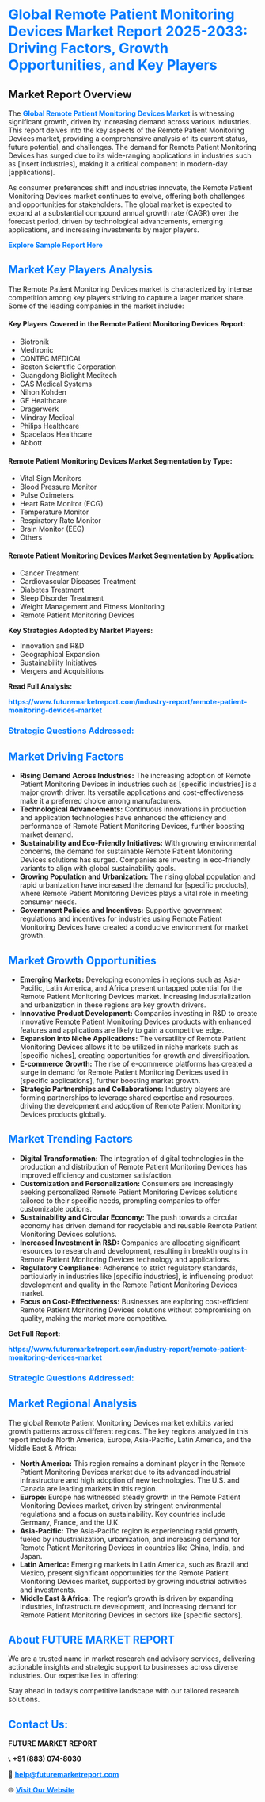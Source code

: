 <h1 style="color: #007BFF;">Global Remote Patient Monitoring Devices Market Report 2025-2033: Driving Factors, Growth Opportunities, and Key Players</h1>

<section id="overview">
<h2>Market Report Overview</h2>
<p>The <a href="https://www.futuremarketreport.com/industry-report/remote-patient-monitoring-devices-market" style="color: #007BFF; text-decoration: none;"><strong>Global Remote Patient Monitoring Devices Market</strong></a> is witnessing significant growth, driven by increasing demand across various industries. This report delves into the key aspects of the Remote Patient Monitoring Devices market, providing a comprehensive analysis of its current status, future potential, and challenges. The demand for Remote Patient Monitoring Devices has surged due to its wide-ranging applications in industries such as [insert industries], making it a critical component in modern-day [applications].</p>
<p>As consumer preferences shift and industries innovate, the Remote Patient Monitoring Devices market continues to evolve, offering both challenges and opportunities for stakeholders. The global market is expected to expand at a substantial compound annual growth rate (CAGR) over the forecast period, driven by technological advancements, emerging applications, and increasing investments by major players.</p>
</section>

<section id="overview">
<p><a href="https://www.futuremarketreport.com/request-sample/reportId=121874" style="color: #007BFF; text-decoration: none;"><strong>Explore Sample Report Here</strong></a></p>
</section>

<section id="key-players">
<h2 style="color: #007BFF;">Market Key Players Analysis</h2>
<p>The Remote Patient Monitoring Devices market is characterized by intense competition among key players striving to capture a larger market share. Some of the leading companies in the market include:</p>
<h4>Key Players Covered in the Remote Patient Monitoring Devices Report:</h4>
<ul><li>Biotronik</li><li>Medtronic</li><li>CONTEC MEDICAL</li><li>Boston Scientific Corporation</li><li>Guangdong Biolight Meditech</li><li>CAS Medical Systems</li><li>Nihon Kohden</li><li>GE Healthcare</li><li>Dragerwerk</li><li>Mindray Medical</li><li>Philips Healthcare</li><li>Spacelabs Healthcare</li><li>Abbott</li></ul>
<h4>Remote Patient Monitoring Devices Market Segmentation by Type:</h4>
<ul><li>Vital Sign Monitors</li><li>Blood Pressure Monitor</li><li>Pulse Oximeters</li><li>Heart Rate Monitor (ECG)</li><li>Temperature Monitor</li><li>Respiratory Rate Monitor</li><li>Brain Monitor (EEG)</li><li>Others</li></ul>

<h4>Remote Patient Monitoring Devices Market Segmentation by Application:</h4>
<ul><li>Cancer Treatment</li><li>Cardiovascular Diseases Treatment</li><li>Diabetes Treatment</li><li>Sleep Disorder Treatment</li><li>Weight Management and Fitness Monitoring</li><li>Remote Patient Monitoring Devices</li></ul>
<p><strong>Key Strategies Adopted by Market Players:</strong></p>
<ul>
<li>Innovation and R&D</li>
<li>Geographical Expansion</li>
<li>Sustainability Initiatives</li>
<li>Mergers and Acquisitions</li>
</ul>
</section>

<section>
<p><strong>Read Full Analysis: </strong></p><a href="https://www.futuremarketreport.com/industry-report/remote-patient-monitoring-devices-market" style="color: #007BFF; text-decoration: none;"><strong>https://www.futuremarketreport.com/industry-report/remote-patient-monitoring-devices-market</strong></a>
<h3 style="color: #007BFF;">Strategic Questions Addressed:</h3>
</section>

<section id="driving-factors">
<h2 style="color: #007BFF;">Market Driving Factors</h2>
<ul>
<li><strong>Rising Demand Across Industries:</strong> The increasing adoption of Remote Patient Monitoring Devices in industries such as [specific industries] is a major growth driver. Its versatile applications and cost-effectiveness make it a preferred choice among manufacturers.</li>
<li><strong>Technological Advancements:</strong> Continuous innovations in production and application technologies have enhanced the efficiency and performance of Remote Patient Monitoring Devices, further boosting market demand.</li>
<li><strong>Sustainability and Eco-Friendly Initiatives:</strong> With growing environmental concerns, the demand for sustainable Remote Patient Monitoring Devices solutions has surged. Companies are investing in eco-friendly variants to align with global sustainability goals.</li>
<li><strong>Growing Population and Urbanization:</strong> The rising global population and rapid urbanization have increased the demand for [specific products], where Remote Patient Monitoring Devices plays a vital role in meeting consumer needs.</li>
<li><strong>Government Policies and Incentives:</strong> Supportive government regulations and incentives for industries using Remote Patient Monitoring Devices have created a conducive environment for market growth.</li>
</ul>
</section>

<section id="growth-opportunities">
<h2 style="color: #007BFF;">Market Growth Opportunities</h2>
<ul>
<li><strong>Emerging Markets:</strong> Developing economies in regions such as Asia-Pacific, Latin America, and Africa present untapped potential for the Remote Patient Monitoring Devices market. Increasing industrialization and urbanization in these regions are key growth drivers.</li>
<li><strong>Innovative Product Development:</strong> Companies investing in R&D to create innovative Remote Patient Monitoring Devices products with enhanced features and applications are likely to gain a competitive edge.</li>
<li><strong>Expansion into Niche Applications:</strong> The versatility of Remote Patient Monitoring Devices allows it to be utilized in niche markets such as [specific niches], creating opportunities for growth and diversification.</li>
<li><strong>E-commerce Growth:</strong> The rise of e-commerce platforms has created a surge in demand for Remote Patient Monitoring Devices used in [specific applications], further boosting market growth.</li>
<li><strong>Strategic Partnerships and Collaborations:</strong> Industry players are forming partnerships to leverage shared expertise and resources, driving the development and adoption of Remote Patient Monitoring Devices products globally.</li>
</ul>
</section>

<section id="trending-factors">
<h2 style="color: #007BFF;">Market Trending Factors</h2>
<ul>
<li><strong>Digital Transformation:</strong> The integration of digital technologies in the production and distribution of Remote Patient Monitoring Devices has improved efficiency and customer satisfaction.</li>
<li><strong>Customization and Personalization:</strong> Consumers are increasingly seeking personalized Remote Patient Monitoring Devices solutions tailored to their specific needs, prompting companies to offer customizable options.</li>
<li><strong>Sustainability and Circular Economy:</strong> The push towards a circular economy has driven demand for recyclable and reusable Remote Patient Monitoring Devices solutions.</li>
<li><strong>Increased Investment in R&D:</strong> Companies are allocating significant resources to research and development, resulting in breakthroughs in Remote Patient Monitoring Devices technology and applications.</li>
<li><strong>Regulatory Compliance:</strong> Adherence to strict regulatory standards, particularly in industries like [specific industries], is influencing product development and quality in the Remote Patient Monitoring Devices market.</li>
<li><strong>Focus on Cost-Effectiveness:</strong> Businesses are exploring cost-efficient Remote Patient Monitoring Devices solutions without compromising on quality, making the market more competitive.</li>
</ul>
</section>

<section>
<p><strong>Get Full Report: </strong></p><a href="https://www.futuremarketreport.com/industry-report/remote-patient-monitoring-devices-market" style="color: #007BFF; text-decoration: none;"><strong>https://www.futuremarketreport.com/industry-report/remote-patient-monitoring-devices-market</strong></a>
<h3 style="color: #007BFF;">Strategic Questions Addressed:</h3>
</section>


<section id="regional-analysis">
<h2 style="color: #007BFF;">Market Regional Analysis</h2>
<p>The global Remote Patient Monitoring Devices market exhibits varied growth patterns across different regions. The key regions analyzed in this report include North America, Europe, Asia-Pacific, Latin America, and the Middle East & Africa:</p>
<ul>
<li><strong>North America:</strong> This region remains a dominant player in the Remote Patient Monitoring Devices market due to its advanced industrial infrastructure and high adoption of new technologies. The U.S. and Canada are leading markets in this region.</li>
<li><strong>Europe:</strong> Europe has witnessed steady growth in the Remote Patient Monitoring Devices market, driven by stringent environmental regulations and a focus on sustainability. Key countries include Germany, France, and the U.K.</li>
<li><strong>Asia-Pacific:</strong> The Asia-Pacific region is experiencing rapid growth, fueled by industrialization, urbanization, and increasing demand for Remote Patient Monitoring Devices in countries like China, India, and Japan.</li>
<li><strong>Latin America:</strong> Emerging markets in Latin America, such as Brazil and Mexico, present significant opportunities for the Remote Patient Monitoring Devices market, supported by growing industrial activities and investments.</li>
<li><strong>Middle East & Africa:</strong> The region’s growth is driven by expanding industries, infrastructure development, and increasing demand for Remote Patient Monitoring Devices in sectors like [specific sectors].</li>
</ul>
</section>

<footer>
<h2 style="color: #007BFF;">About FUTURE MARKET REPORT</h2>
<p>We are a trusted name in market research and advisory services, delivering actionable insights and strategic support to businesses across diverse industries. Our expertise lies in offering:</p>

<p>Stay ahead in today’s competitive landscape with our tailored research solutions.</p>

<h2 style="color: #007BFF;">Contact Us:</h2>
<p><strong>FUTURE MARKET REPORT</strong></p>
<p>📞 <strong>+91 (883) 074-8030</strong></p>
<p>📧 <strong><a href="mailto:help@futuremarketreport.com" style="color: #007BFF;">help@futuremarketreport.com</a></strong></p>
<p>🌐 <strong><a href="https://www.futuremarketreport.com/" style="color: #007BFF;">Visit Our Website</a></strong></p>
</footer>